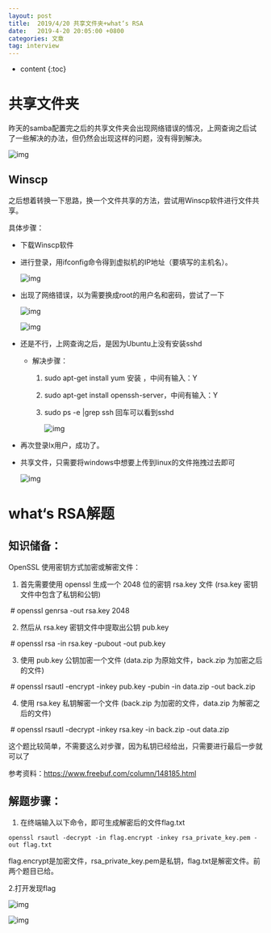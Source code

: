 ```yaml
---
layout: post
title:  2019/4/20 共享文件夹+what‘s RSA
date:   2019-4-20 20:05:00 +0800
categories: 文章
tag: interview
---
```


* content
{:toc}
# 共享文件夹

昨天的samba配置完之后的共享文件夹会出现网络错误的情况，上网查询之后试了一些解决的办法，但仍然会出现这样的问题，没有得到解决。

![img](https://wx1.sinaimg.cn/mw690/0066mMjily1g28z5010yij30fo06w3ym.jpg)

## Winscp

之后想着转换一下思路，换一个文件共享的方法，尝试用Winscp软件进行文件共享。

具体步骤：

- 下载Winscp软件

- 进行登录，用ifconfig命令得到虚拟机的IP地址（要填写的主机名）。

  ![img](https://wx1.sinaimg.cn/mw690/0066mMjily1g28z5011adj30hs0by74c.jpg)

- 出现了网络错误，以为需要换成root的用户名和密码，尝试了一下

  ![img](https://wx3.sinaimg.cn/mw690/0066mMjily1g28z5016l2j30ep06yt8p.jpg)

  ![img](https://wx4.sinaimg.cn/mw690/0066mMjily1g28z5019dlj30hs0by74c.jpg)

- 还是不行，上网查询之后，是因为Ubuntu上没有安装sshd

  - 解决步骤：

    1. sudo apt-get install yum 安装 ，中间有输入：Y

    2. sudo apt-get install openssh-server，中间有输入：Y

    3. sudo ps -e |grep ssh 回车可以看到sshd

       ![img](https://wx2.sinaimg.cn/mw690/0066mMjily1g28z501luhj30j40253yp.jpg)

- 再次登录lx用户，成功了。

- 共享文件，只需要将windows中想要上传到linux的文件拖拽过去即可

  ![img](https://wx4.sinaimg.cn/mw690/0066mMjily1g28z5028q1j30tk06lq3i.jpg)

# what‘s RSA解题

## 知识储备：

OpenSSL 使用密钥方式加密或解密文件：

1. 首先需要使用 openssl 生成一个 2048 位的密钥 rsa.key 文件 (rsa.key 密钥文件中包含了私钥和公钥)

​      \# openssl genrsa -out rsa.key 2048

2. 然后从 rsa.key 密钥文件中提取出公钥 pub.key

​     \# openssl rsa -in rsa.key -pubout -out pub.key

3. 使用 pub.key 公钥加密一个文件 (data.zip 为原始文件，back.zip 为加密之后的文件)

​     \# openssl rsautl -encrypt -inkey pub.key -pubin -in data.zip -out back.zip

4. 使用 rsa.key 私钥解密一个文件 (back.zip 为加密的文件，data.zip 为解密之后的文件)

​     \# openssl rsautl -decrypt -inkey rsa.key -in back.zip -out data.zip

这个题比较简单，不需要这么对步骤，因为私钥已经给出，只需要进行最后一步就可以了

参考资料：https://www.freebuf.com/column/148185.html

## 解题步骤：

1. 在终端输入以下命令，即可生成解密后的文件flag.txt

~~~
openssl rsautl -decrypt -in flag.encrypt -inkey rsa_private_key.pem -out flag.txt
~~~

flag.encrypt是加密文件，rsa_private_key.pem是私钥，flag.txt是解密文件。前两个题目已给。

2.打开发现flag

![img](https://wx1.sinaimg.cn/mw690/0066mMjily1g28z503444j30ey03o0sr.jpg)

![img](https://wx1.sinaimg.cn/mw690/0066mMjily1g28z5049nuj308q0163yc.jpg)